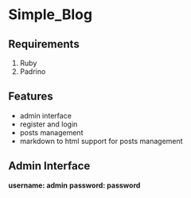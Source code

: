 # Simple_Blog

## Requirements ##
1. Ruby
2. Padrino

## Features

+ admin interface
+ register and login
+ posts management
+ markdown to html support for posts management


## Admin Interface

__username: admin__
__password: password__

